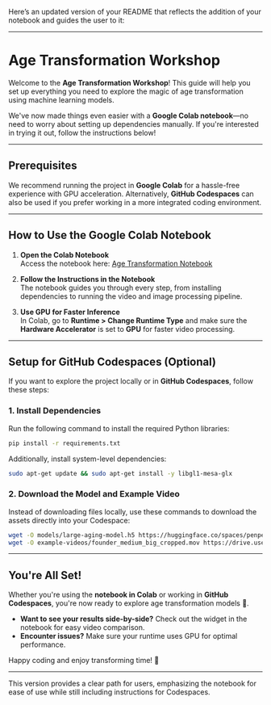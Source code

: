 Here’s an updated version of your README that reflects the addition of your notebook and guides the user to it:

---

# **Age Transformation Workshop**

Welcome to the **Age Transformation Workshop**! This guide will help you set up everything you need to explore the magic of age transformation using machine learning models.

We've now made things even easier with a **Google Colab notebook**—no need to worry about setting up dependencies manually. If you're interested in trying it out, follow the instructions below!

---

## **Prerequisites**

We recommend running the project in **Google Colab** for a hassle-free experience with GPU acceleration. Alternatively, **GitHub Codespaces** can also be used if you prefer working in a more integrated coding environment.

---

## **How to Use the Google Colab Notebook**

1. **Open the Colab Notebook**  
   Access the notebook here: [Age Transformation Notebook](https://colab.research.google.com/drive/1wIs4Fpr2oB5uPp3EevPhod3lII1AzWvu?usp=sharing)  

2. **Follow the Instructions in the Notebook**  
   The notebook guides you through every step, from installing dependencies to running the video and image processing pipeline.

3. **Use GPU for Faster Inference**  
   In Colab, go to **Runtime > Change Runtime Type** and make sure the **Hardware Accelerator** is set to **GPU** for faster video processing.

---

## **Setup for GitHub Codespaces (Optional)**

If you want to explore the project locally or in **GitHub Codespaces**, follow these steps:  

### 1. **Install Dependencies**  
Run the following command to install the required Python libraries:

```bash
pip install -r requirements.txt
```

Additionally, install system-level dependencies:

```bash
sudo apt-get update && sudo apt-get install -y libgl1-mesa-glx
```

### 2. **Download the Model and Example Video**  
Instead of downloading files locally, use these commands to download the assets directly into your Codespace:

```bash
wget -O models/large-aging-model.h5 https://huggingface.co/spaces/penpen/age-transformation/resolve/main/large-aging-model.h5?download=true
wget -O example-videos/founder_medium_big_cropped.mov https://drive.usercontent.google.com/u/2/uc?id=1x3X7GklCVwCYZvlCZ1R0D3m5i5t7HBjj&export=download
```

---

## **You're All Set!**

Whether you're using the **notebook in Colab** or working in **GitHub Codespaces**, you're now ready to explore age transformation models 🎉.  

- **Want to see your results side-by-side?** Check out the widget in the notebook for easy video comparison.
- **Encounter issues?** Make sure your runtime uses GPU for optimal performance.  

Happy coding and enjoy transforming time! 🚀

---

This version provides a clear path for users, emphasizing the notebook for ease of use while still including instructions for Codespaces.